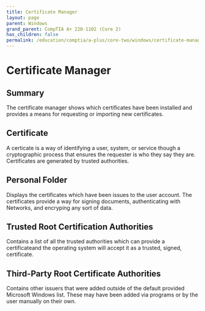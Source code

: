 ```yaml
---
title: Certificate Manager
layout: page
parent: Windows
grand_parent: CompTIA A+ 220-1102 (Core 2)
has_children: false
permalink: /education/comptia/a-plus/core-two/windows/certificate-manager/
---
```


# Certificate Manager

## Summary

The certificate manager shows which certificates have been installed and provides a means for requesting or importing new certificates.

## Certificate

A certicate is a way of identifying a user, system, or service though a cryptographic process that ensures the requester is who they say they are. Certificates are generated by trusted authorities.

## Personal Folder

Displays the certificates which have been issues to the user account. The certificates provide a way for signing documents, authenticating with Networks, and encryping any sort of data.

## Trusted Root Certification Authorities

Contains a list of all the trusted authorities which can provide a certificateand the operating system will accept it as a trusted, signed, certificate.

## Third-Party Root Certificate Authorities

Contains other issuers that were added outside of the default provided Microsoft Windows list. These may have been added via programs or by the user manually on their own.
